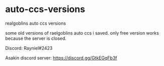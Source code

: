 # auto-ccs-versions
realgoblins auto ccs versions

some old versions of raelgoblins auto ccs i saved.
only free version works because the server is closed.

Discord: Rayniel#2423

Asakin discord server: https://discord.gg/GtkEGqFb3f
